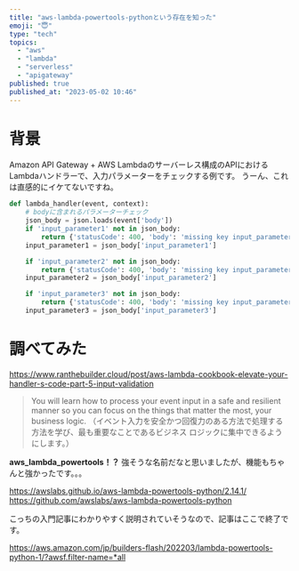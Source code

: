 ```yaml
---
title: "aws-lambda-powertools-pythonという存在を知った"
emoji: "😇"
type: "tech"
topics:
  - "aws"
  - "lambda"
  - "serverless"
  - "apigateway"
published: true
published_at: "2023-05-02 10:46"
---
```


# 背景
Amazon API Gateway + AWS Lambdaのサーバーレス構成のAPIにおけるLambdaハンドラーで、入力パラメーターをチェックする例です。
うーん、これは直感的にイケてないですね。
```python
def lambda_handler(event, context):
    # bodyに含まれるパラメーターチェック
    json_body = json.loads(event['body'])
    if 'input_parameter1' not in json_body:
        return {'statusCode': 400, 'body': 'missing key input_parameter1'}
    input_parameter1 = json_body['input_parameter1']

    if 'input_parameter2' not in json_body:
        return {'statusCode': 400, 'body': 'missing key input_parameter2'}
    input_parameter2 = json_body['input_parameter2']

    if 'input_parameter3' not in json_body:
        return {'statusCode': 400, 'body': 'missing key input_parameter3'}
    input_parameter3 = json_body['input_parameter3']
```
# 調べてみた
https://www.ranthebuilder.cloud/post/aws-lambda-cookbook-elevate-your-handler-s-code-part-5-input-validation
>You will learn how to process your event input in a safe and resilient manner so you can focus on the things that matter the most, your business logic.
>（イベント入力を安全かつ回復力のある方法で処理する方法を学び、最も重要なことであるビジネス ロジックに集中できるようにします。）

**aws_lambda_powertools！？**
強そうな名前だなと思いましたが、機能もちゃんと強かったです。。。

https://awslabs.github.io/aws-lambda-powertools-python/2.14.1/
https://github.com/awslabs/aws-lambda-powertools-python

こっちの入門記事にわかりやすく説明されていそうなので、記事はここで終了です。

https://aws.amazon.com/jp/builders-flash/202203/lambda-powertools-python-1/?awsf.filter-name=*all